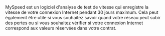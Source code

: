 MySpeed est un logiciel d'analyse de test de vitesse qui enregistre la vitesse de votre connexion Internet pendant 30 jours maximum. Cela peut également être utile si vous souhaitez savoir quand votre réseau peut subir des pertes ou si vous souhaitez vérifier si votre connexion Internet correspond aux valeurs réservées dans votre contrat.